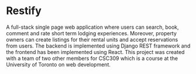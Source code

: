 # Restify
A full-stack single page web application where users can search, book, comment and rate short term lodging experiences. Moreover, property owners can create listings for their rental units and accept reservations from users. The backend is implemented using Django REST framework and the frontend has been implemented using React. This project was created with a team of two other members for CSC309 which is a course at the University of Toronto on web development.
